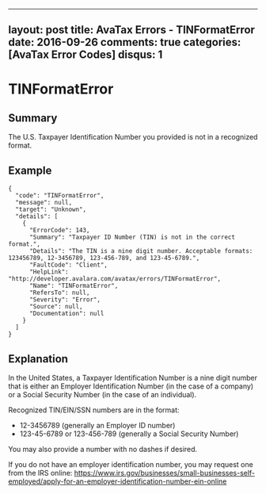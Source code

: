 
---
layout: post
title: AvaTax Errors - TINFormatError
date: 2016-09-26
comments: true
categories: [AvaTax Error Codes]
disqus: 1
---

# TINFormatError

## Summary

The U.S. Taxpayer Identification Number you provided is not in a recognized format.

## Example

    {
      "code": "TINFormatError",
      "message": null,
      "target": "Unknown",
      "details": [
        {
          "ErrorCode": 143,
          "Summary": "Taxpayer ID Number (TIN) is not in the correct format.",
          "Details": "The TIN is a nine digit number. Acceptable formats: 123456789, 12-3456789, 123-456-789, and 123-45-6789.",
          "FaultCode": "Client",
          "HelpLink": "http://developer.avalara.com/avatax/errors/TINFormatError",
          "Name": "TINFormatError",
          "RefersTo": null,
          "Severity": "Error",
          "Source": null,
          "Documentation": null
        }
      ]
    }

## Explanation

In the United States, a Taxpayer Identification Number is a nine digit number that is either an Employer Identification Number (in the case of a company) or a Social Security Number (in the case of an individual).

Recognized TIN/EIN/SSN numbers are in the format:
* 12-3456789 (generally an Employer ID number)
* 123-45-6789 or 123-456-789 (generally a Social Security Number)

You may also provide a number with no dashes if desired.

If you do not have an employer identification number, you may request one from the IRS online: https://www.irs.gov/businesses/small-businesses-self-employed/apply-for-an-employer-identification-number-ein-online